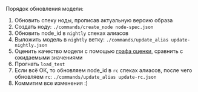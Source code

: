 Порядок обновления модели:

1. Обновить спеку ноды, прописав актуальную версию образа
2. Создать ноду: `./commands/create_node node-spec.json`
3. Обновить node_id в `nightly` спеках алиасов
4. Выложить модель в `nightly` ветку: `./commands/update_alias update-nightly.json`
5. Оценить качество модели с помощью [графа оценки](https://nirvana.yandex-team.ru/flow/b59a92ff-7068-4e8e-b441-02d613a99620/f9f7a0c9-80d5-4730-b9c7-c4b50a923ebc/graph), сравнить с ожидаемыми значениями
6. Прогнать `load_test`
7. Если всё ОК, то обновляем node_id в `rc` спеках алиасов, после чего обновляем `rc`: `./commands/update_alias update-rc.json`
8. Коммитим все изменения :)
